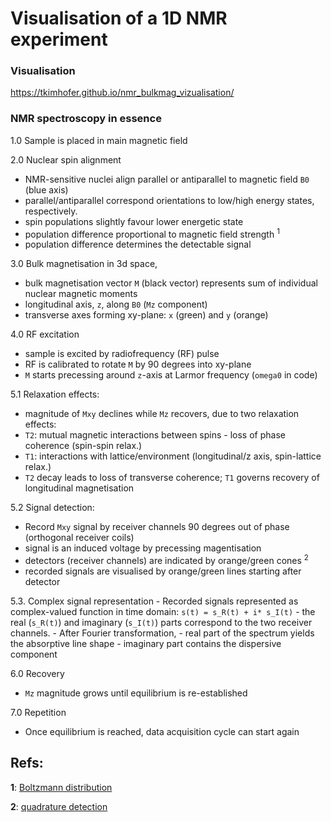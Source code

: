 # Visualisation of a 1D NMR experiment

### Visualisation

https://tkimhofer.github.io/nmr_bulkmag_vizualisation/

### NMR spectroscopy in essence
1.0 Sample is placed in main magnetic field
   
2.0 Nuclear spin alignment
  - NMR-sensitive nuclei align parallel or antiparallel to magnetic field `B0` (blue axis)
  - parallel/antiparallel correspond orientations to low/high energy states, respectively.
  - spin populations slightly favour lower energetic state
  - population difference proportional to magnetic field strength <sup id="boltz">1</sup>
  - population difference determines the detectable signal
    
3.0 Bulk magnetisation in 3d space,
  - bulk magnetisation vector `M` (black vector) represents sum of individual nuclear magnetic moments
  - longitudinal axis, `z`,  along `B0` (`Mz` component)
  - transverse axes forming xy-plane: `x` (green) and `y` (orange)
    
4.0 RF excitation
  - sample is excited by radiofrequency (RF) pulse
  - RF is calibrated to rotate `M` by 90 degrees into xy-plane
  - `M` starts precessing around `z`-axis at Larmor frequency (`omega0` in code)
    
5.1 Relaxation effects:
  - magnitude of `Mxy` declines while `Mz` recovers, due to two relaxation effects:
  - `T2`: mutual magnetic interactions between spins - loss of phase coherence (spin-spin relax.)
  - `T1`: interactions with lattice/environment (longitudinal/z axis, spin-lattice relax.)
  - `T2` decay leads to loss of transverse coherence; `T1` governs recovery of longitudinal magnetisation
    
5.2 Signal detection:
  - Record `Mxy` signal by receiver channels 90 degrees out of phase (orthogonal receiver coils)
  - signal is an induced voltage by precessing magentisation
  - detectors (receiver channels) are indicated by orange/green cones <sup id="quad">2</sup>
  - recorded signals are visualised by orange/green lines starting after detector
    
5.3. Complex signal representation
    - Recorded signals represented as complex-valued function in time domain: `s(t) = s_R(t) + i* s_I(t)`
    - the real (`s_R(t)`) and imaginary (`s_I(t)`) parts correspond to the two receiver channels.
    - After Fourier transformation,
        - real part of the spectrum yields the absorptive line shape
        - imaginary part contains the dispersive component
        
6.0 Recovery
  - `Mz` magnitude grows until equilibrium is re-established
    
7.0 Repetition 
  - Once equilibrium is reached, data acquisition cycle can start again


## Refs:

<b id="quad">1</b>: [Boltzmann distribution](https://magnetic-resonance.org/ch/02-03.html)

<b id="quad">2</b>: [quadrature detection](https://en.wikipedia.org/wiki/In-phase_and_quadrature_components)

